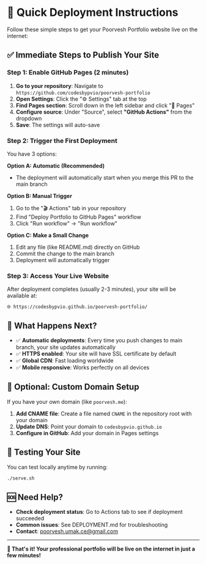 # 🚀 Quick Deployment Instructions

Follow these simple steps to get your Poorvesh Portfolio website live on the internet:

## ✅ Immediate Steps to Publish Your Site

### Step 1: Enable GitHub Pages (2 minutes)

1. **Go to your repository**: Navigate to `https://github.com/codesbypvio/poorvesh-portfolio`
2. **Open Settings**: Click the "⚙️ Settings" tab at the top
3. **Find Pages section**: Scroll down in the left sidebar and click "📄 Pages"
4. **Configure source**: Under "Source", select **"GitHub Actions"** from the dropdown
5. **Save**: The settings will auto-save

### Step 2: Trigger the First Deployment

You have 3 options:

**Option A: Automatic (Recommended)**
- The deployment will automatically start when you merge this PR to the main branch

**Option B: Manual Trigger**
1. Go to the "🎬 Actions" tab in your repository
2. Find "Deploy Portfolio to GitHub Pages" workflow
3. Click "Run workflow" → "Run workflow"

**Option C: Make a Small Change**
1. Edit any file (like README.md) directly on GitHub
2. Commit the change to the main branch
3. Deployment will automatically trigger

### Step 3: Access Your Live Website

After deployment completes (usually 2-3 minutes), your site will be available at:

```
🌐 https://codesbypvio.github.io/poorvesh-portfolio/
```

## 🎯 What Happens Next?

- ✅ **Automatic deployments**: Every time you push changes to main branch, your site updates automatically
- ✅ **HTTPS enabled**: Your site will have SSL certificate by default
- ✅ **Global CDN**: Fast loading worldwide
- ✅ **Mobile responsive**: Works perfectly on all devices

## 🔧 Optional: Custom Domain Setup

If you have your own domain (like `poorvesh.me`):

1. **Add CNAME file**: Create a file named `CNAME` in the repository root with your domain
2. **Update DNS**: Point your domain to `codesbypvio.github.io`
3. **Configure in GitHub**: Add your domain in Pages settings

## 📱 Testing Your Site

You can test locally anytime by running:
```bash
./serve.sh
```

## 🆘 Need Help?

- **Check deployment status**: Go to Actions tab to see if deployment succeeded
- **Common issues**: See DEPLOYMENT.md for troubleshooting
- **Contact**: poorvesh.umak.ce@gmail.com

---

**🎉 That's it! Your professional portfolio will be live on the internet in just a few minutes!**